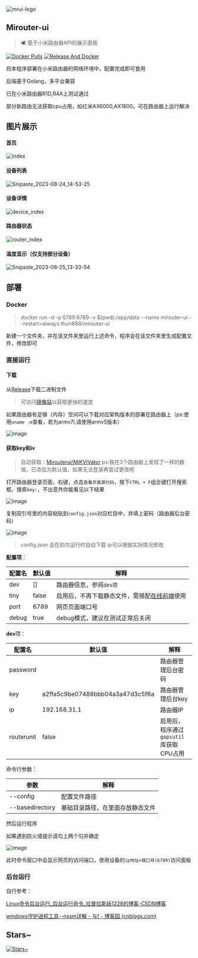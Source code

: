 ![mrui-logo](https://github.com/Mirouterui/mirouter-ui/assets/63234268/da737f28-e8b6-42d7-a21e-70be2d53fb78)

## Mirouter-ui

> 🕊️ 基于小米路由器API的展示面板

[![Docker Pulls](https://img.shields.io/docker/pulls/thun888/mirouter-ui)](https://hub.docker.com/r/thun888/mirouter-ui)
[![Release And Docker](https://github.com/Mirouterui/mirouter-ui/actions/workflows/buildapp.yml/badge.svg)](https://github.com/Mirouterui/mirouter-ui/actions/workflows/buildapp.yml)

将本程序部署在小米路由器的网络环境中，配置完成即可食用

后端基于Golang，多平台兼容

已在小米路由器R1D,R4A上测试通过

部分新路由无法获取cpu占用，如红米AX6000,AX1800。可在路由器上运行解决

## 图片展示

#### 首页

![index](https://github.com/thun888/mirouter-ui/assets/63234268/48bbf554-ec03-41dc-b5fd-42b5faeba466)

#### 设备列表

![Snipaste_2023-08-24_14-53-25](https://github.com/Mirouterui/mirouter-ui/assets/63234268/47309e3a-cc02-479c-a9d3-29cfca235a83)


#### 设备详情

![device_index](https://github.com/thun888/mirouter-ui/assets/63234268/20c465e1-660b-41bf-a200-973423057d31)

#### 路由器状态

![router_index](https://github.com/thun888/mirouter-ui/assets/63234268/1ddce346-7abd-4816-bc55-fe55d3dc70c9)

#### 温度显示（仅支持部分设备）

![Snipaste_2023-08-25_13-33-54](https://github.com/Mirouterui/mirouter-ui/assets/63234268/0926dafd-a63e-4ee6-bc61-f381c1dfc199)


## 部署

### Docker

> docker run -d -p 6789:6789 -v $(pwd):/app/data --name mirouter-ui --restart=always thun888/mirouter-ui

新建一个文件夹，并在该文件夹里运行上述命令，程序会在该文件夹里生成配置文件，修改即可

### 直接运行

#### 下载

从[Release](https://github.com/thun888/mirouter-ui/releases/)下载二进制文件

> 可访问[镜像站](https://mrui-api.hzchu.top/down/)以获取更快的速度

如果路由器有足够（内存）空间可以下载对应架构版本的部署在路由器上（ps:使用`uname -m`查看，若为armv7l,请使用armv5版本）

![image](https://github.com/Mirouterui/mirouter-ui/assets/63234268/5dfa3deb-0aab-4198-9170-5af1141b3746)



#### 获取key和iv

> 自动获取：[Mirouterui/MiKVIVator](https://github.com/Mirouterui/MiKVIVator)
> ps:我在3个路由器上发现了一样的数值，已添加为默认值，如果无法登录再尝试更改吧

打开路由器登录页面，右键，点击`查看页面源代码`，按下`CTRL + F`组合键打开搜索框，搜索`key:`，不出意外你能看见以下结果

![image](https://github.com/thun888/mirouter-ui/assets/63234268/87dd59bd-dc9f-4a9f-b22f-d5fd9a9d047a)

复制双引号里的内容粘贴到`config.json`对应栏目中，并填上密码（路由器后台密码）

![image](https://github.com/Mirouterui/mirouter-ui/assets/63234268/56edd993-2119-4979-bb2d-6f822f32059b)


> config.json 会在初次运行时自动下载
> ip可以根据实际情况修改

**配置项**：

| 配置名 | 默认值 | 解释                                                         |
| ------ | ------ | ------------------------------------------------------------ |
| dev    | []     | 路由器信息，参阅`dev项`                                      |
| tiny   | false  | 启用后，不再下载静态文件，需搭配[在线前端](http://mrui.hzchu.top:8880/)使用 |
| port   | 6789   | 网页页面端口号                                               |
| debug  | true   | debug模式，建议在测试正常后关闭                              |

**dev**项：

| 配置名     | 默认值                           | 解释                                    |
| ---------- | -------------------------------- | --------------------------------------- |
| password   |                                  | 路由器管理后台密码                      |
| key        | a2ffa5c9be07488bbb04a3a47d3c5f6a | 路由器管理后台key                       |
| ip         | 192.168.31.1                     | 路由器IP                                |
| routerunit | false                            | 启用后，程序通过`gopsutil`库获取CPU占用 |

命令行参数：

| 参数            | 解释                             |
| --------------- | -------------------------------- |
| --config        | 配置文件路径                     |
| --basedirectory | 基础目录路径，在里面存放静态文件 |



然后运行程序

如果遇到防火墙提示请勾上两个勾并确定

![image](https://github.com/thun888/mirouter-ui/assets/63234268/fc6a7515-6e65-48be-9bbd-1de1eac41146)

此时命令窗口中会显示网页的访问端口，使用设备的`ip地址+端口号(6789)`访问面板

### 后台运行

自行参考：

[Linux命令后台运行_后台运行命令_拉普拉斯妖1228的博客-CSDN博客](https://blog.csdn.net/caesar1228/article/details/118853871)

[windows守护进程工具--nssm详解 - 与f - 博客园 (cnblogs.com)](https://www.cnblogs.com/fps2tao/p/16433588.html)

## Stars~

[![Stars~](https://starchart.cc/mirouterui/mirouter-ui.svg)](https://starchart.cc/mirouterui/mirouter-ui)


